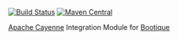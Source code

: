 [![Build Status](https://travis-ci.org/bootique/bootique-cayenne.svg)](https://travis-ci.org/bootique/bootique-cayenne)
[![Maven Central](https://maven-badges.herokuapp.com/maven-central/io.bootique.cayenne/bootique-cayenne/badge.svg)](https://maven-badges.herokuapp.com/maven-central/io.bootique.cayenne/bootique-cayenne/)


[Apache Cayenne](http://cayenne.apache.org/) Integration Module for [Bootique](http://bootique.io)

